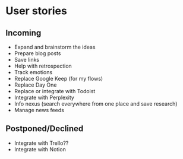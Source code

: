 # User stories

## Incoming

* Expand and brainstorm the ideas
* Prepare blog posts
* Save links
* Help with retrospection
* Track emotions
* Replace Google Keep (for my flows)
* Replace Day One
* Replace or integrate with Todoist
* Integrate with Perplexity
* Info nexus (search everywhere from one place and save research)
* Manage news feeds

## Postponed/Declined

* Integrate with Trello??
* Integrate with Notion

